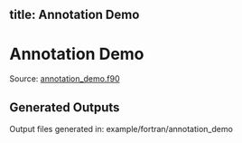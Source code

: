 title: Annotation Demo
---

# Annotation Demo

Source: [annotation_demo.f90](../../sourcefile/annotation_demo.f90.html)
## Generated Outputs

Output files generated in: example/fortran/annotation_demo
